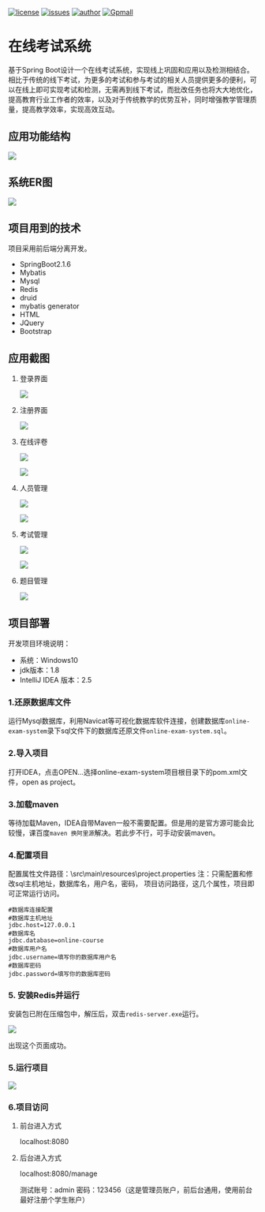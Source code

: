[![license](https://img.shields.io/hexpm/l/plug.svg?style=flat-square)](https://github.com/2227324689/ToBeBetter/blob/master/LICENSE) [![issues](https://img.shields.io/bitbucket/issues-raw/2227324689/ToBeBetter.svg?style=flat-square)](https://github.com/blankjee/rail-ticketing-system/issues) [![author](https://img.shields.io/badge/author-blankjee-blue.svg?style=flat-square)](#) [![Gpmall](https://img.shields.io/badge/tech-springboot-red.svg?style=flat-square)](#)

# 在线考试系统

基于Spring Boot设计一个在线考试系统，实现线上巩固和应用以及检测相结合。相比于传统的线下考试，为更多的考试和参与考试的相关人员提供更多的便利，可以在线上即可实现考试和检测，无需再到线下考试，而批改任务也将大大地优化，提高教育行业工作者的效率，以及对于传统教学的优势互补，同时增强教学管理质量，提高教学效率，实现高效互动。

## 应用功能结构

![](https://gitee.com/blankjee/pic-bed/raw/master/images/20200520175424.png)

## 系统ER图

![](https://gitee.com/blankjee/pic-bed/raw/master/images/20200520181118.png)

## 项目用到的技术

项目采用前后端分离开发。 

* SpringBoot2.1.6
* Mybatis
* Mysql
* Redis
* druid
* mybatis generator
* HTML
* JQuery
* Bootstrap

## 应用截图

1. 登录界面

   ![](https://gitee.com/blankjee/pic-bed/raw/master/images/20200520175720.png)

2. 注册界面

   ![](https://gitee.com/blankjee/pic-bed/raw/master/images/20200520175738.png)

3. 在线评卷

   ![](https://gitee.com/blankjee/pic-bed/raw/master/images/20200520175855.png)

   ![](https://gitee.com/blankjee/pic-bed/raw/master/images/20200520175908.png)

4. 人员管理

   ![](https://gitee.com/blankjee/pic-bed/raw/master/images/20200520175948.png)

   ![](https://gitee.com/blankjee/pic-bed/raw/master/images/20200520180005.png)

5. 考试管理

   ![](https://gitee.com/blankjee/pic-bed/raw/master/images/20200520180027.png)

   ![](https://gitee.com/blankjee/pic-bed/raw/master/images/20200520180052.png)

6. 题目管理

   ![](https://gitee.com/blankjee/pic-bed/raw/master/images/20200520180126.png)

## 项目部署

开发项目环境说明：

- 系统：Windows10 
- jdk版本：1.8
- IntelliJ IDEA 版本：2.5

### 1.还原数据库文件

运行Mysql数据库，利用Navicat等可视化数据库软件连接，创建数据库`online-exam-system`录下sql文件下的数据库还原文件`online-exam-system.sql`。

### 2.导入项目

打开IDEA，点击OPEN...选择online-exam-system项目根目录下的pom.xml文件，open as project。

### 3.加载maven

等待加载Maven，IDEA自带Maven一般不需要配置。但是用的是官方源可能会比较慢，课百度`maven 换阿里源`解决。若此步不行，可手动安装maven。

### 4.配置项目

配置属性文件路径：\src\main\resources\project.properties
注：只需配置和修改sql主机地址，数据库名，用户名，密码， 项目访问路径，这几个属性，项目即可正常运行访问。

```
#数据库连接配置
#数据库主机地址
jdbc.host=127.0.0.1
#数据库名
jdbc.database=online-course
#数据库用户名
jdbc.username=填写你的数据库用户名
#数据库密码
jdbc.password=填写你的数据库密码
```

### 5. 安装Redis并运行

安装包已附在压缩包中，解压后，双击`redis-server.exe`运行。

![](https://gitee.com/blankjee/pic-bed/raw/master/images/20200520182521.png)

出现这个页面成功。

### 5.运行项目

![](https://gitee.com/blankjee/pic-bed/raw/master/images/20200520182609.png)

### 6.项目访问

1. 前台进入方式

   localhost:8080

2. 后台进入方式

   localhost:8080/manage

   测试账号：admin 密码：123456（这是管理员账户，前后台通用，使用前台最好注册个学生账户）